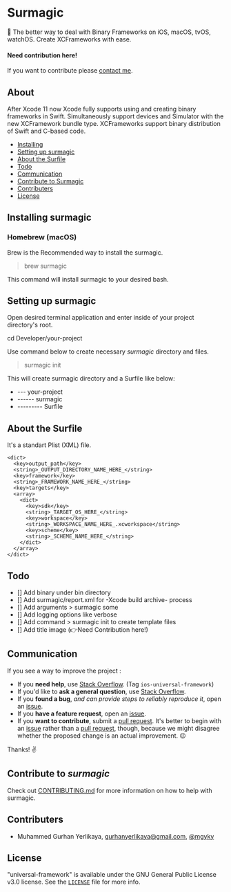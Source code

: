 # Surmagic

🚀 The better way to deal with Binary Frameworks on iOS, macOS, tvOS, watchOS. Create XCFrameworks with ease.

#### Need contribution here! 

If you want to contribute please [contact me](mailto:gurhanyerlikaya@gmail.com).

## About

After Xcode 11 now Xcode fully supports using and creating binary frameworks in Swift. Simultaneously support devices and Simulator with the new XCFramework bundle type. XCFrameworks support binary distribution of Swift and C-based code. 

- [Installing](#installing-surmagic)
- [Setting up surmagic](#setting-up-surmagic)
- [About the Surfile](#about-the-surfile)
- [Todo](#todo)
- [Communication](#communication)
- [Contribute to Surmagic](#contribute-to-surmagic)
- [Contributers](#contributers)
- [License](#license)

## Installing surmagic

### Homebrew (macOS)

Brew is the Recommended way to install the surmagic.

> brew surmagic

This command will install surmagic to your desired bash.

## Setting up surmagic

Open desired terminal application and enter inside of your project directory's root. 

cd Developer/your-project

Use command below to create necessary _surmagic_ directory and files.

> surmagic init

This will create surmagic directory and a Surfile like below:

- --- your-project
- ------ surmagic
- --------- Surfile

## About the Surfile

It's a standart Plist (XML) file.

```
<dict>
  <key>output_path</key>
  <string>_OUTPUT_DIRECTORY_NAME_HERE_</string>
  <key>framework</key>
  <string>_FRAMEWORK_NAME_HERE_</string>
  <key>targets</key>
  <array>
    <dict>
      <key>sdk</key>
      <string>_TARGET_OS_HERE_</string>
      <key>workspace</key>
      <string>_WORKSPACE_NAME_HERE_.xcworkspace</string>
      <key>scheme</key>
      <string>_SCHEME_NAME_HERE_</string>
    </dict>
  </array>
</dict>
```


## Todo

- [] Add binary under bin directory
- [] Add surmagic/report.xml for -Xcode build archive- process
- [] Add arguments > surmagic some
- [] Add logging options like verbose
- [] Add command > surmagic init to create template files
- [] Add title image (👉Need Contribution here!)

## Communication

If you see a way to improve the project :

- If you **need help**, use [Stack Overflow](https://stackoverflow.com/questions/tagged/ios-universal-framework). (Tag `ios-universal-framework`)
- If you'd like to **ask a general question**, use [Stack Overflow](https://stackoverflow.com/questions/tagged/ios-universal-framework).
- If you **found a bug**, _and can provide steps to reliably reproduce it_, open an [issue](https://github.com/gurhub/universal-framework/issues).
- If you **have a feature request**, open an [issue](https://github.com/gurhub/universal-framework/issues).
- If you **want to contribute**, submit a [pull request](https://github.com/gurhub/universal-framework/pulls). It's better to begin with an [issue](https://github.com/gurhub/universal-framework/issues) rather than a [pull request](https://github.com/gurhub/universal-framework/pulls), though, because we might disagree whether the proposed change is an actual improvement. :wink:

Thanks! :v:

## Contribute to _surmagic_

Check out [CONTRIBUTING.md](CONTRIBUTING.md) for more information on how to help with surmagic.

## Contributers

* Muhammed Gurhan Yerlikaya, [gurhanyerlikaya@gmail.com](mailto:gurhanyerlikaya@gmail.com), [@mgyky](https://twitter.com/mgyky)

## License

"universal-framework" is available under the GNU General Public License v3.0 license. See the [`LICENSE`](LICENSE) file for more info.
